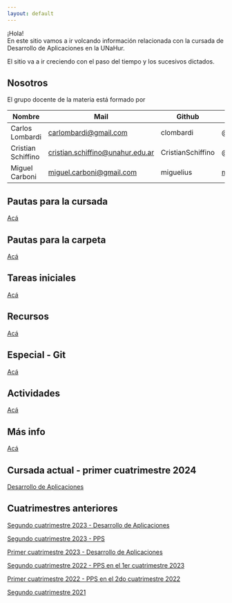 ```yaml
---
layout: default
---
```


¡Hola!  
En este sitio vamos a ir volcando información relacionada con la cursada de Desarrollo de Aplicaciones en la UNaHur.

El sitio va a ir creciendo con el paso del tiempo y los sucesivos dictados.


## Nosotros
El grupo docente de la materia está formado por

| Nombre | Mail | Github | Trello |
| --- | --- | --- | --- |
| Carlos Lombardi | carlombardi@gmail.com | clombardi | @carloslombardi |
| Cristian Schiffino | cristian.schiffino@unahur.edu.ar | CristianSchiffino | @cristianschiffino1 |
| Miguel Carboni | miguel.carboni@gmail.com | miguelius | miguel.carboni@gmail.com |


## Pautas para la cursada
[Acá](./pautas-para-la-cursada)

## Pautas para la carpeta
[Acá](./pautas-para-la-carpeta)

## Tareas iniciales
[Acá](./tareas-iniciales)

## Recursos
[Acá](./recursos/recursos-index)

## Especial - Git
[Acá](./git/git-index)

## Actividades
[Acá](./actividades)

## Más info
[Acá](./mas-info)

## Cursada actual - primer cuatrimestre 2024
[Desarrollo de Aplicaciones](./cuatrimestres/2024s1-desapp)  

## Cuatrimestres anteriores
[Segundo cuatrimestre 2023 - Desarrollo de Aplicaciones](./cuatrimestres/2023s2-desapp)  

[Segundo cuatrimestre 2023 - PPS](./cuatrimestres/2023s2-pps)

[Primer cuatrimestre 2023 - Desarrollo de Aplicaciones](./cuatrimestres/2023s1)

[Segundo cuatrimestre 2022 - PPS en el 1er cuatrimestre 2023](./cuatrimestres/2022s2)

[Primer cuatrimestre 2022 - PPS en el 2do cuatrimestre 2022](./cuatrimestres/2022s1)

[Segundo cuatrimestre 2021](./cuatrimestres/2021s2)  
